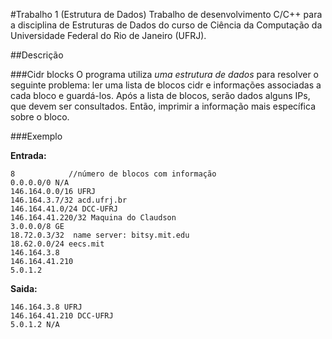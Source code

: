 #Trabalho 1 (Estrutura de Dados)
Trabalho de desenvolvimento C/C++ para a disciplina de Estruturas de Dados do curso de Ciência da Computação da Universidade Federal do Rio de Janeiro (UFRJ).

##Descrição

###Cidr blocks
O programa utiliza *uma estrutura de dados* para resolver o seguinte problema: ler uma lista de blocos cidr e informações associadas a cada bloco e guardá-los. Após a lista de blocos, serão dados alguns IPs, que devem ser consultados. Então, imprimir a informação mais específica sobre o bloco.

###Exemplo

**Entrada:**
```
8            //número de blocos com informação
0.0.0.0/0 N/A
146.164.0.0/16 UFRJ
146.164.3.7/32 acd.ufrj.br
146.164.41.0/24 DCC-UFRJ
146.164.41.220/32 Maquina do Claudson
3.0.0.0/8 GE
18.72.0.3/32  name server: bitsy.mit.edu 
18.62.0.0/24 eecs.mit
146.164.3.8
146.164.41.210
5.0.1.2
```
**Saida:**
```
146.164.3.8 UFRJ
146.164.41.210 DCC-UFRJ
5.0.1.2 N/A
```
